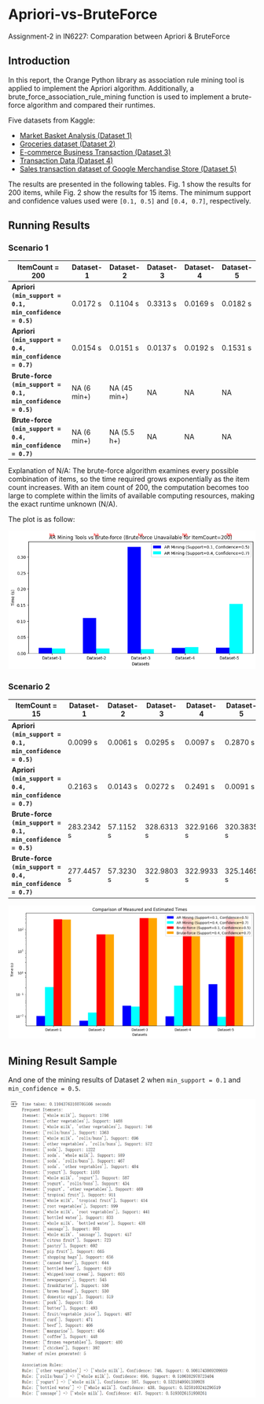 # Apriori-vs-BruteForce
Assignment-2 in IN6227: Comparation between Apriori &amp; BruteForce

## Introduction
In this report, the Orange Python library as association rule mining tool is applied to implement the Apriori algorithm. Additionally, a brute_force_association_rule_mining function is used to implement a brute-force algorithm and compared their runtimes.

Five datasets from Kaggle:
- [Market Basket Analysis (Dataset 1)](https://www.kaggle.com/datasets/aslanahmedov/market-basket-analysis)
- [Groceries dataset (Dataset 2)](https://www.kaggle.com/datasets/heeraldedhia/groceries-dataset)
- [E-commerce Business Transaction (Dataset 3)](https://www.kaggle.com/datasets/gabrielramos87/an-online-shop-business)
- [Transaction Data (Dataset 4)](https://www.kaggle.com/datasets/vipin20/transaction-data)
- [Sales transaction dataset of Google Merchandise Store (Dataset 5)](https://www.kaggle.com/datasets/dinosilooy/sales-transaction-of-an-online-retailer)

The results are presented in the following tables. Fig. 1 show the results for 200 items, while Fig. 2 show the results for 15 items. The minimum support and confidence values used were `[0.1, 0.5]` and `[0.4, 0.7]`, respectively.

## Running Results

### Scenario 1
| ItemCount = 200 | Dataset-1   | Dataset-2   | Dataset-3   | Dataset-4   | Dataset-5   |
|-----------------|-------------|-------------|-------------|-------------|-------------|
| **Apriori `(min_support = 0.1, min_confidence = 0.5)`** | 0.0172 s    | 0.1104 s    | 0.3313 s    | 0.0169 s    | 0.0182 s    |
| **Apriori `(min_support = 0.4, min_confidence = 0.7)`** | 0.0154 s    | 0.0151 s    | 0.0137 s    | 0.0192 s    | 0.1531 s    |
| **Brute-force `(min_support = 0.1, min_confidence = 0.5)`** | NA (6 min+) | NA (45 min+) | NA          | NA          | NA          |
| **Brute-force `(min_support = 0.4, min_confidence = 0.7)`** | NA (6 min+) | NA (5.5 h+)  | NA          | NA          | NA          |

Explanation of N/A: The brute-force algorithm examines every possible combination of items, so the time required grows exponentially as the item count increases. With an item count of 200, the computation becomes too large to complete within the limits of available computing resources, making the exact runtime unknown (N/A).

The plot is as follow:

![image](s1.png)


### Scenario 2

| ItemCount = 15  | Dataset-1   | Dataset-2   | Dataset-3   | Dataset-4   | Dataset-5   |
|-----------------|-------------|-------------|-------------|-------------|-------------|
| **Apriori `(min_support = 0.1, min_confidence = 0.5)`** | 0.0099 s    | 0.0061 s    | 0.0295 s    | 0.0097 s    | 0.2870 s    |
| **Apriori `(min_support = 0.4, min_confidence = 0.7)`** | 0.2163 s    | 0.0143 s    | 0.0272 s    | 0.2491 s    | 0.0091 s    |
| **Brute-force `(min_support = 0.1, min_confidence = 0.5)`** | 283.2342 s | 57.1152 s   | 328.6313 s | 322.9166 s | 320.3835 s |
| **Brute-force `(min_support = 0.4, min_confidence = 0.7)`** | 277.4457 s | 57.3230 s   | 322.9803 s | 322.9933 s | 325.1465 s |

![image](s2.png)

## Mining Result Sample

And one of the mining results of Dataset 2 when `min_support = 0.1` and `min_confidence = 0.5`.

![image](re.png)
